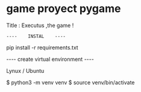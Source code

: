 # game proyect pygame

Title :  Executus ,the game !


    ----    INSTAL    ---- 

pip install -r requirements.txt


  ---- create virtual environment  ----

Lynux / Ubuntu 

$ python3 -m venv venv
$ source venv/bin/activate

